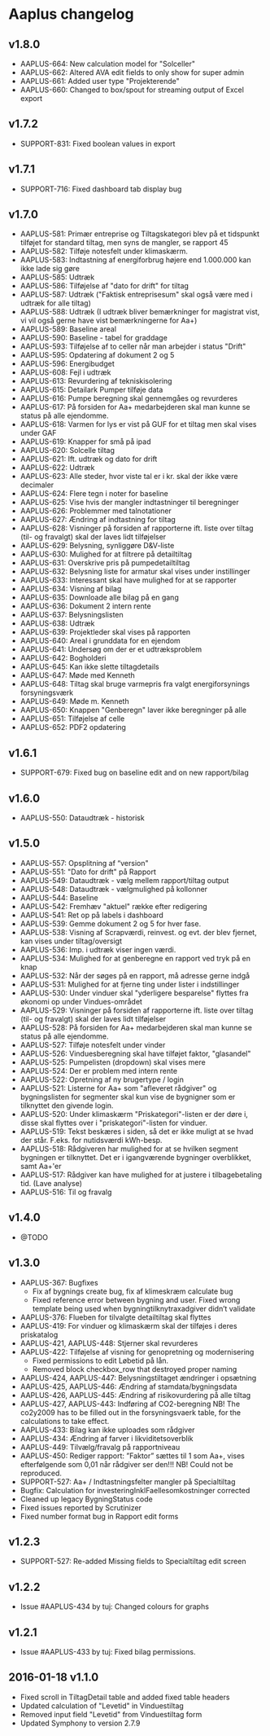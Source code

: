 # Aaplus changelog

## v1.8.0
* AAPLUS-664: New calculation model for "Solceller"
* AAPLUS-662: Altered AVA edit fields to only show for super admin
* AAPLUS-661: Added user type "Projekterende"
* AAPLUS-660: Changed to box/spout for streaming output of Excel export

## v1.7.2
* SUPPORT-831: Fixed boolean values in export 

## v1.7.1
* SUPPORT-716: Fixed dashboard tab display bug 
 
## v1.7.0
* AAPLUS-581: Primær entreprise og Tiltagskategori blev på et tidspunkt tilføjet for standard tiltag, men syns de mangler, se rapport 45
* AAPLUS-582: Tilføje notesfelt under klimaskærm.
* AAPLUS-583: Indtastning af energiforbrug højere end 1.000.000 kan ikke lade sig gøre
* AAPLUS-585: Udtræk
* AAPLUS-586: Tilføjelse af "dato for drift" for tiltag
* AAPLUS-587: Udtræk ("Faktisk entreprisesum" skal også være med i udtræk for alle tiltag)
* AAPLUS-588: Udtræk (I udtræk bliver bemærkninger for magistrat vist, vi vil også gerne have vist bemærkningerne for Aa+)
* AAPLUS-589: Baseline areal
* AAPLUS-590: Baseline - tabel for graddage
* AAPLUS-593: Tilføjelse af to celler når man arbejder i status "Drift"
* AAPLUS-595: Opdatering af dokument 2 og 5
* AAPLUS-596: Energibudget
* AAPLUS-608: Fejl i udtræk
* AAPLUS-613: Revurdering af tekniskisolering
* AAPLUS-615: Detailark Pumper tilføje data
* AAPLUS-616: Pumpe beregning skal gennemgåes og revurderes
* AAPLUS-617: På forsiden for Aa+ medarbejderen skal man kunne se status på alle ejendomme.
* AAPLUS-618: Varmen for lys er vist på GUF for et tiltag men skal vises under GAF
* AAPLUS-619: Knapper for små på ipad
* AAPLUS-620: Solcelle tiltag
* AAPLUS-621: Ift. udtræk og dato for drift
* AAPLUS-622: Udtræk
* AAPLUS-623: Alle steder, hvor viste tal er i kr. skal der ikke være decimaler
* AAPLUS-624: Flere tegn i noter for baseline
* AAPLUS-625: Vise hvis der mangler indtastninger til beregninger
* AAPLUS-626: Problemmer med talnotationer
* AAPLUS-627: Ændring af indtastning for tiltag
* AAPLUS-628: Visninger på forsiden af rapporterne ift. liste over tiltag (til- og fravalgt) skal der laves lidt tilføjelser
* AAPLUS-629: Belysning, synliggøre D&V-liste
* AAPLUS-630: Mulighed for at filtrere på detailtiltag
* AAPLUS-631: Overskrive pris på pumpedetailtiltag
* AAPLUS-632: Belysning liste for armatur skal vises under instillinger
* AAPLUS-633: Interessant skal have mulighed for at se rapporter
* AAPLUS-634: Visning af bilag
* AAPLUS-635: Downloade alle bilag på en gang
* AAPLUS-636: Dokument 2 intern rente
* AAPLUS-637: Belysningslisten
* AAPLUS-638: Udtræk
* AAPLUS-639: Projektleder skal vises på rapporten
* AAPLUS-640: Areal i grunddata for en ejendom
* AAPLUS-641: Undersøg om der er et udtræksproblem
* AAPLUS-642: Bogholderi
* AAPLUS-645: Kan ikke slette tiltagdetails
* AAPLUS-647: Møde med Kenneth
* AAPLUS-648: Tiltag skal bruge varmepris fra valgt energiforsynings forsyningsværk
* AAPLUS-649: Møde m. Kenneth
* AAPLUS-650: Knappen "Genberegn" laver ikke beregninger på alle
* AAPLUS-651: Tilføjelse af celle
* AAPLUS-652: PDF2 opdatering

## v1.6.1
* SUPPORT-679:  Fixed bug on baseline edit and on new rapport/bilag  

## v1.6.0
* AAPLUS-550: Dataudtræk - historisk

## v1.5.0
* AAPLUS-557: Opsplitning af “version"
* AAPLUS-551: "Dato for drift" på Rapport
* AAPLUS-549: Dataudtræk - vælg mellem rapport/tiltag output
* AAPLUS-548: Dataudtræk - vælgmulighed på kollonner
* AAPLUS-544: Baseline
* AAPLUS-542: Fremhæv "aktuel" række efter redigering
* AAPLUS-541: Ret op på labels i dashboard
* AAPLUS-539: Gemme dokument 2 og 5 for hver fase.
* AAPLUS-538: Visning af Scrapværdi, reinvest. og evt. der blev fjernet, kan vises under tiltag/oversigt
* AAPLUS-536: Imp. i udtræk viser ingen værdi.
* AAPLUS-534: Mulighed for at genberegne en rapport ved tryk på en knap
* AAPLUS-532: Når der søges på en rapport, må adresse gerne indgå
* AAPLUS-531: Mulighed for at fjerne ting under lister i indstillinger
* AAPLUS-530: Under vinduer skal "yderligere besparelse" flyttes fra økonomi op under Vindues-området
* AAPLUS-529: Visninger på forsiden af rapporterne ift. liste over tiltag (til- og fravalgt) skal der laves lidt tilføjelser
* AAPLUS-528: På forsiden for Aa+ medarbejderen skal man kunne se status på alle ejendomme.
* AAPLUS-527: Tilføje notesfelt under vinder
* AAPLUS-526: Vinduesberegning skal have tilføjet faktor, "glasandel"
* AAPLUS-525: Pumpelisten (dropdown) skal vises mere
* AAPLUS-524: Der er problem med intern rente
* AAPLUS-522: Opretning af ny brugertype / login
* AAPLUS-521: Listerne for Aa+ som "afleveret rådgiver" og bygningslisten for segmenter skal kun vise de bygnigner som er tilknyttet den givende login.
* AAPLUS-520: Under klimaskærm "Priskategori"-listen er der døre i, disse skal flyttes over i "priskategori"-listen for vinduer.
* AAPLUS-519: Tekst beskæres i siden, så det er ikke muligt at se hvad der står. F.eks. for nutidsværdi kWh-besp.
* AAPLUS-518: Rådgiveren har mulighed for at se hvilken segment bygningen er tilknyttet. Det er i igangværende bygninger overblikket, samt Aa+'er
* AAPLUS-517: Rådgiver kan have mulighed for at justere i tilbagebetaling tid. (Lave analyse)
* AAPLUS-516: Til og fravalg

## v1.4.0
* @TODO

## v1.3.0

* AAPLUS-367: Bugfixes
  + Fix af bygnings create bug, fix af klimeskræm calculate bug
  + Fixed reference error between bygning and user. Fixed wrong template being used when bygningtilknytraxadgiver didn’t validate
* AAPLUS-376: Flueben for tilvalgte detailtiltag skal flyttes
* AAPLUS-419: For vinduer og klimaskærm skal der tilføjes i deres priskatalog
* AAPLUS-421, AAPLUS-448: Stjerner skal revurderes
* AAPLUS-422: Tilføjelse af visning for genopretning og modernisering
  + Fixed permissions to edit Løbetid på lån. 
  + Removed block checkbox_row that destroyed proper naming
* AAPLUS-424, AAPLUS-447: Belysningstiltaget ændringer i opsætning
* AAPLUS-425, AAPLUS-446: Ændring af stamdata/bygningsdata
* AAPLUS-426, AAPLUS-445: Ændring af risikovurdering på alle tiltag
* AAPLUS-427, AAPLUS-443: Indføring af CO2-beregning
  NB! The co2y2009 has to be filled out in the forsyningsvaerk table, for the calculations to take effect.
* AAPLUS-433: Bilag kan ikke uploades som rådgiver
* AAPLUS-434: Ændring af farver i likviditetsoverblik
* AAPLUS-449: Tilvælg/fravalg på rapportniveau
* AAPLUS-450: Rediger rapport: ”Faktor” sættes til 1 som Aa+, vises efterfølgende som 0,01 når rådgiver ser den!!!
  NB! Could not be reproduced.
* SUPPORT-527: Aa+ / Indtastningsfelter mangler på Specialtiltag
* Bugfix: Calculation for investeringInklFaellesomkostninger corrected
* Cleaned up legacy BygningStatus code
* Fixed issues reported by Scrutinizer
* Fixed number format bug in Rapport edit forms

## v1.2.3
* SUPPORT-527: Re-added Missing fields to Specialtiltag edit screen

## v1.2.2
* Issue #AAPLUS-434 by tuj: Changed colours for graphs

## v1.2.1
* Issue #AAPLUS-433 by tuj: Fixed bilag permissions.

## 2016-01-18 v1.1.0

* Fixed scroll in TiltagDetail table and added fixed table headers
* Updated calculation of "Levetid" in Vinduestiltag
* Removed input field "Levetid" from Vinduestiltag form
* Updated Symphony to version 2.7.9
